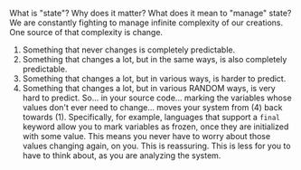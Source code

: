 


What is "state"? Why does it matter?
What does it mean to "manage" state?
We are constantly fighting to manage infinite complexity of our creations.
One source of that complexity is change.
1) Something that never changes is completely predictable.
2) Something that changes a lot, but in the same ways, is also completely predictable.
3) Something that changes a lot, but in various ways, is harder to predict.
4) Something that changes a lot, but in various RANDOM ways, is very hard to predict.
So... in your source code... marking the variables whose values don't ever need to change... moves your system from (4) back towards (1). Specifically, for example, languages that support a `final` keyword allow you to mark variables as frozen, once they are initialized with some value. This means you never have to worry about those values changing again, on you. This is reassuring. This is less for you to have to think about, as you are analyzing the system.